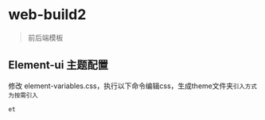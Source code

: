 # web-build2

> 前后端模板

## Element-ui 主题配置

修改 element-variables.css，执行以下命令编辑css，生成theme文件夹`引入方式为按需引入`

```
et
```
